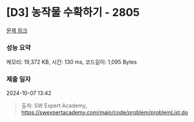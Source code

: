 # [D3] 농작물 수확하기 - 2805 

[문제 링크](https://swexpertacademy.com/main/code/problem/problemDetail.do?contestProbId=AV7GLXqKAWYDFAXB) 

### 성능 요약

메모리: 19,372 KB, 시간: 130 ms, 코드길이: 1,095 Bytes

### 제출 일자

2024-10-07 13:42



> 출처: SW Expert Academy, https://swexpertacademy.com/main/code/problem/problemList.do